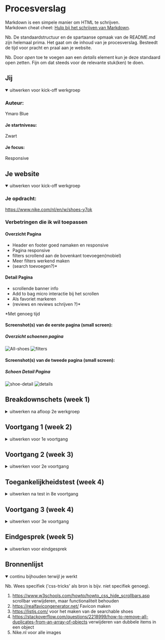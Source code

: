 # Procesverslag
Markdown is een simpele manier om HTML te schrijven.  
Markdown cheat cheet: [Hulp bij het schrijven van Markdown](https://github.com/adam-p/markdown-here/wiki/Markdown-Cheatsheet).

Nb. De standaardstructuur en de spartaanse opmaak van de README.md zijn helemaal prima. Het gaat om de inhoud van je procesverslag. Besteedt de tijd voor pracht en praal aan je website.

Nb. Door *open* toe te voegen aan een *details* element kun je deze standaard open zetten. Fijn om dat steeds voor de relevante stuk(ken) te doen.





## Jij

<details open>
<summary>uitwerken voor kick-off werkgroep</summary>

### Auteur:
Ymaro Blue

#### Je startniveau:
Zwart

#### Je focus:
Responsive
 
</details>





## Je website

<details open>
<summary>uitwerken voor kick-off werkgroep</summary>

### Je opdracht:
https://www.nike.com/nl/en/w/shoes-y7ok

### Verbetringen die ik wil toepassen
 #### Overzicht Pagina 
 - Header en footer goed namaken en responsive
 - Pagina responsive
 - filters scrollend aan de bovenkant toevoegen(mobiel)
 - Meer filters werkend maken
 - (search toevoegen?)*
 
 #### Detail Pagina
 - scrollende banner info
 - Add to bag micro interactie bij het scrollen
 - Als favoriet markeren
 - (reviews en reviews schrijven ?)*
 
 *Met genoeg tijd
 
#### Screenshot(s) van de eerste pagina (small screen): 
##### Overzicht schoenen pagina
 ![All-shoes](https://user-images.githubusercontent.com/82333022/132381212-39a2de0f-88de-49ed-ae9a-d6f18828e74e.jpg)
 ![filters](https://user-images.githubusercontent.com/82333022/132382012-467ff124-fecd-4a85-a4c3-30806a0e4675.jpeg)


#### Screenshot(s) van de tweede pagina (small screen):
##### Schoen Detail Pagina <Enter>
 ![shoe-detail](https://user-images.githubusercontent.com/82333022/132381245-5a3573a5-3455-4562-8bad-0aab52b075e4.jpeg)
 ![details](https://user-images.githubusercontent.com/82333022/132384039-d3f1e951-1142-4865-8c3b-ae3fcf0ab1bd.jpeg)


 
</details>





## Breakdownschets (week 1)

<details>
<summary>uitwerken na afloop 2e werkgroep</summary>

## Html verbeteringen
 
### article 
 ![article-breakdown](https://user-images.githubusercontent.com/82333022/132528635-26027941-0b2a-439d-bd37-a63227d9f708.jpg)

### filter opties kleur
 ![filter-breakdown](https://user-images.githubusercontent.com/82333022/132528650-6751a8f6-26a5-4ac0-974f-8b80a9984a4c.jpg)

### Footer
 ![footer-breakdown](https://user-images.githubusercontent.com/82333022/132528673-8039aa44-b9c3-41e9-b879-e5c6bfd0958f.jpg)

</details>





## Voortgang 1 (week 2)

<details>
<summary>uitwerken voor 1e voortgang</summary>

### Stand van zaken
Eigenlijk is alles wat ik wilde doen tot nu toe goed gegaan. Dus geen problemen
 
Het aanpassen van de header/nav is nu responsive en ook echt overgenomen ipv een kleine versie van de desktop.
| ![image](https://user-images.githubusercontent.com/82333022/133604939-c65d8adc-39f0-4e97-9d27-74543225b84c.png) | ![image](https://user-images.githubusercontent.com/82333022/133605679-f71a7c04-0c5c-48d7-a6ab-a449bc442e12.png) |

 
En datzelfde geldt voor de footer, maar die is nog niet helemaal klaar, maar hij is wel responsive.
| ![image](https://user-images.githubusercontent.com/82333022/133605805-7dba9600-a65f-4f72-ad7e-78dbac4f57fa.png) | ![image](https://user-images.githubusercontent.com/82333022/133605558-5007710f-3540-40d1-b472-192ed1839e5b.png) |





### Agenda voor meeting
samen met je groepje opstellen

| student 1      | student 2          | student 3    | student 4        |
| ---            | ---                | ---          | ---              |
| dit bespreken  | en dit             | en ik dit    | en dan ik dat    |
| en dat ook nog | dit als er tijd is | nog een punt | dit wil ik zeker |
| ...            | ...                | ...          | ...              |


### Verslag van meeting
hier na afloop snel de uitkomsten van de meeting vastleggen

- punt 1
- punt 2
- nog een punt
- ...

</details>





## Voortgang 2 (week 3)

<details>
<summary>uitwerken voor 2e voortgang</summary>

### Stand van zaken
Het maken van de mobile menu inclusief logica bij het uitklappen en laten sliden van de zijkant ging wel goed. 
Dit heb ik ook toegepast voor de filter menu alleen komt deze van de onderkant ipv de zijkant.

| Mobile menu     | Filter menu          |
| ---            | ---                |
| <img src="images/screenshots/mobile-menu.jpg" alt="Mobile menu">  | <img src="images/screenshots/filter-menu.jpg" alt="Filter menu">             |


### Agenda voor meeting
samen met je groepje opstellen

| student 1      |
| ---            |
| Wanneer kan je beter grid gebruiken dan flex  |
| Beste manier om grid te gebruiken in een layout |
| Het maken van een carousel |
| ...            |


### Verslag van meeting
hier na afloop snel de uitkomsten van de meeting vastleggen

- Met grid kan je makkelijker dingen controllen
- Met Flex geef je het stuur meer aan de browser en dus beter te gebruiken voor simpele dingen

</details>





## Toegankelijkheidstest (week 4)

<details>
<summary>uitwerken na test in 8e voortgang</summary>

### Bevindingen
Lijst met je bevindingen die in de test naar voren kwamen:

#### Join us
De voice assistant zei bij de links steeds hetzelfde woord terwijl er 3 verschillende links stonden

Ik heb dit niet op kunnen lossen


#### Shoetype 
Shoe type links werken niet met tab

Tab-index toevoegen


#### firefox
Op firefox kwam er een random scrollbar bij de filters

Geen overflow:scroll gebruiken, maar overflow:auto en correcte css om ook op firefox scrollbar te verwijderen
</details>





## Voortgang 3 (week 4)

<details>
<summary>uitwerken voor 3e voortgang</summary>

### Stand van zaken
Het maken van de search/results ging een beetje stroefjes omdat ik niet precies wist hoe ik dit moest implementeren(lists.js). Maar toen het uiteindlijk gelukt was, is hij er wel mooi uitgekomen. Ik wilde eerst ook de lists.js gebruiken voor het filteren, maar dit heb ik uiteindelijk toch zelf gedaan
En naast het maken van de search heb ik ook de filters werken gemaakt inclusief counts voor welke filters actief zijn.

| search     | results          |
| ---            | ---                |
| <img src="images/screenshots/search.jpg" alt="Mobile menu">  | <img src="images/screenshots/search-results.jpg" alt="Filter menu">             |


### Agenda voor meeting
Deze week niet echt vragen voor mij


### Verslag van meeting
hier na afloop snel de uitkomsten van de meeting vastleggen

- comments plaasten
- puntjes op de i zetten

</details>





## Eindgesprek (week 5)

<details>
<summary>uitwerken voor eindgesprek</summary>

### Stand van zaken
Alles was eigenlijk al af, maar het ging deze week vooral om het zetten van de puntjes op de i en comments plaatsten en een paar schoonheidsfoutjes in de css weghalen.
En daarnaast ook het bijvullen en aanpassen van het shoelist object

### Screenshot(s)

hier screenshot(s) van je eindresultaat

| pagina 1     | pagina 2          |
| ---            | ---                |
| <img src="images/screenshots/pagina1.jpeg" alt="Mobile menu">  | <img src="images/screenshots/pagina2.jpeg" alt="Filter menu">             |
</details>





## Bronnenlijst

<details open>
<summary>continu bijhouden terwijl je werkt</summary>

Nb. Wees specifiek ('css-tricks' als bron is bijv. niet specifiek genoeg).

1. https://www.w3schools.com/howto/howto_css_hide_scrollbars.asp scrollbar verwijderen, maar functionaliteit behouden
2. https://realfavicongenerator.net/ Favicon maken
3. https://listjs.com/ voor het maken van de searchable shoes
4. https://stackoverflow.com/questions/2218999/how-to-remove-all-duplicates-from-an-array-of-objects verwijderen van dubbele items in een object
5. Nike.nl voor alle images

</details>
